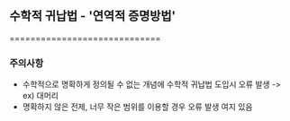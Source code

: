 ## 수학적 귀납법 - '연역적 증명방법'
=============================

### 주의사항
* 수학적으로 명확하게 정의될 수 없는 개념에 수학적 귀납법 도입시 오류 발생 -> ex) 대머리
* 명확하지 않은 전제, 너무 작은 범위를 이용할 경우 오류 발생 여지 있음